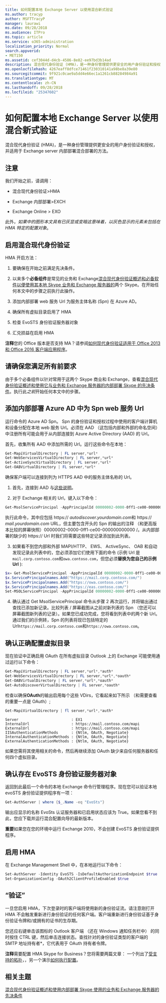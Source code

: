 ```yaml
---
title: 如何配置本地 Exchange Server 以使用混合新式验证
ms.author: tracyp
author: MSFTTracyP
manager: laurawi
ms.date: 09/28/2018
ms.audience: ITPro
ms.topic: article
ms.service: o365-administration
localization_priority: Normal
search.appverid:
- MET150
ms.assetid: cef3044d-d4cb-4586-8e82-ee97bd3b14ad
description: 混合现代身份验证 (HMA)，是一种身份管理提供更安全的用户身份验证和授权，并适用于 Exchange server 内部部署混合部署的方法。
ms.openlocfilehash: 4267eaff8dfce71461f230310141a98be8a39e80
ms.sourcegitcommit: 9f921c0cae9a5dd4e66ec1a1261cb88284984a91
ms.translationtype: MT
ms.contentlocale: zh-CN
ms.lasthandoff: 09/28/2018
ms.locfileid: "25347602"
---
```

# <a name="how-to-configure-exchange-server-on-premises-to-use-hybrid-modern-authentication"></a>如何配置本地 Exchange Server 以使用混合新式验证

混合现代身份验证 (HMA)，是一种身份管理提供更安全的用户身份验证和授权，并适用于 Exchange server 内部部署混合部署的方法。
  
## <a name="fyi"></a>注意

我们开始之前，请调用：
  
- 混合现代身份验证\>HMA
    
- Exchange 内部部署\>EXCH
    
- Exchange Online \> EXO
    
此外，*如果中的图形本文具有已灰显或变暗这意味着，以灰色显示的元素未包括在 HMA 特定的配置对象*。 
  
## <a name="enabling-hybrid-modern-authentication"></a>启用混合现代身份验证

HMA 开启方法：
  
1. 要确保在开始之前满足先决条件。
    
1. 以来多个**必备组件**是常见的业务和 Exchange[混合现代身份验证概述和必备软件以便使用其本地 Skype 业务和 Exchange 服务器的](hybrid-modern-auth-overview.md)两个 Skype。在开始任何本文中的步骤之前执行此操作。
    
2. 添加内部部署 web 服务 Url 为服务主体名称 (Spn) 在 Azure AD。
    
3. 确保所有虚拟目录启用了 HMA
    
4. 检查 EvoSTS 身份验证服务器对象
    
5. 汇兑损益在启用 HMA
    
 **注释**您的 Office 版本是否支持 MA？请参阅[如何现代身份验证适用于 Office 2013 和 Office 2016 客户端应用程序](modern-auth-for-office-2013-and-2016.md)。
  
## <a name="make-sure-you-meet-all-the-pre-reqs"></a>请确保您满足所有前要求

由于多个必备组件以针对常用于这两个 Skype 商业和 Exchange，查看[混合现代身份验证概述和使用它与业务和 Exchange 服务器的内部部署 Skype 的先决条件](hybrid-modern-auth-overview.md)。执行此*之前*开始任何本文中的步骤。 
  
## <a name="add-on-premises-web-service-urls-as-spns-in-azure-ad"></a>添加内部部署 Azure AD 中为 Spn web 服务 Url

运行命令的 Azure AD Spn。 Spn 的身份验证和授权过程中使用的客户端计算机和设备分配在本地 web 服务 Url。必须在 AAD （这包括内部和外部的命名空间） 中注册所有可能会用于从内部连接到 Azure Active Directory (AAD) 的 Url。
  
首先，收集所有 AAD 中添加所需的 Url。运行这些命令在本地：
  
```powershell
Get-MapiVirtualDirectory | FL server,*url*
Get-WebServicesVirtualDirectory | FL server,*url*
Get-ActiveSyncVirtualDirectory | FL server,*url*
Get-OABVirtualDirectory | FL server,*url*
```
    
确保客户端可以连接到列为 HTTPS AAD 中的服务主体名称的 Url。
  
1. 首先，连接到 AAD 与[这些说明](https://docs.microsoft.com/en-us/office365/enterprise/powershell/connect-to-office-365-powershell)。
    
2. 对于 Exchange 相关的 Url，键入以下命令：
    
```powershell
Get-MsolServicePrincipal -AppPrincipalId 00000002-0000-0ff1-ce00-000000000000 | select -ExpandProperty ServicePrincipalNames
```

执行此命令，其中应包括 https:// *autodiscover.yourdomain.com*和 https:// *mail.yourdomain.com* URL，但主要包含开头的 Spn 的输出的注释 （和更高版本比较的屏幕快照）00000002-0000-0ff1-ce00-000000000000 /。从内部部署的缺少的 https:// Url 时我们将需要这些特定记录添加到此列表。 
  
3. 如果看不到您内部和外部 MAPI/HTTP、 EWS、 ActiveSync、 OAB 和自动发现记录此列表中的，您必须添加它们使用下面的命令 (示例 Url 是`mail.corp.contoso.com`和`owa.contoso.com`，但您必须**替换为您自己的示例 Url** ): <br/>
```powershell
$x= Get-MsolServicePrincipal -AppPrincipalId 00000002-0000-0ff1-ce00-000000000000   
$x.ServicePrincipalnames.Add("https://mail.corp.contoso.com/")
$x.ServicePrincipalnames.Add("https://owa.contoso.com/")
$x.ServicePrincipalnames.Add("https://eas.contoso.com/")
Set-MSOLServicePrincipal -AppPrincipalId 00000002-0000-0ff1-ce00-000000000000 -ServicePrincipalNames $x.ServicePrincipalNames
```
 
4. 确认通过 Get MsolServicePrincipal 命令从步骤 2 再次运行，并将输出通过查找已添加新记录。比较列表 / 屏幕截图从之前对新列表的 Spn （您还可以屏幕截图新列表的记录）。如果您已成功完成，您将看到列表中的两个新 Url。通过我们的示例转，Spn 的列表将现已包括特定的 Url`https://mail.corp.contoso.com`和`https://owa.contoso.com`。 
  
## <a name="verify-virtual-directories-are-properly-configured"></a>确认正确配置虚拟目录

现在验证中正确启用 OAuth 在所有虚拟目录 Outlook 上的 Exchange 可能使用通过运行以下命令：

```powershell
Get-MapiVirtualDirectory | FL server,*url*,*auth* 
Get-WebServicesVirtualDirectory | FL server,*url*,*oauth*
Get-OABVirtualDirectory | FL server,*url*,*oauth*
Get-AutoDiscoverVirtualDirectory | FL server,*oauth*
```

检查以确保**OAuth**的输出启用每个这些 VDirs，它看起来如下所示 （和需要查看的重要一点是 OAuth）; 

```powershell
Get-MapiVirtualDirectory | fl server,*url*,*auth*
```

```
Server                        : EX1
InternalUrl                   : https://mail.contoso.com/mapi
ExternalUrl                   : https://mail.contoso.com/mapi
IISAuthenticationMethods      : {Ntlm, OAuth, Negotiate}
InternalAuthenticationMethods : {Ntlm, OAuth, Negotiate}
ExternalAuthenticationMethods : {Ntlm, OAuth, Negotiate}
```
  
如果您需将其使用相关的命令，然后再继续添加 OAuth 缺少来自任何服务器和任何四个虚拟目录。
  
## <a name="confirm-the-evosts-auth-server-object-is-present"></a>确认存在 EvoSTS 身份验证服务器对象

返回到此最后一个命令的本地 Exchange 命令行管理程序。现在您可以验证本地 evoSTS 身份验证提供程序有一项：
  
```powershell
Get-AuthServer | where {$_.Name -eq "EvoSts"}
```

输出应显示的名称 EvoSts 认证服务器和已启用状态应该为 True。如果您看不到此，您应下载并运行混合配置向导的最新版本。
  
 **重要**如果您在您的环境中运行 Exchange 2010，不会创建 EvoSTS 身份验证提供程序。 
  
## <a name="enable-hma"></a>启用 HMA

在 Exchange Management Shell 中，在本地运行以下命令：

```powershell
Set-AuthServer -Identity EvoSTS -IsDefaultAuthorizationEndpoint $true  
Set-OrganizationConfig -OAuth2ClientProfileEnabled $true
```
    
## <a name="verify"></a>“验证”

一旦您启用 HMA，下次登录时的客户端将使用新的身份验证流。请注意刚打开 HMA 不会触发重新进行身份验证的任何客户端。客户端重新进行身份验证基于身份验证令牌和/或拥有的证书的生存期。
  
您还应右键单击该图标的 Outlook 客户端 （还在 Windows 通知任务栏中） 的同时按住 CTRL 键，然后单击连接状态。查找针对的身份验证类型的客户端的 SMTP 地址持有者\*，它代表用于 OAuth 持有者令牌。
  
 **注释**需要配置 HMA Skype for Business？您将需要两篇文章： 一个列出了[受支持的拓扑](https://technet.microsoft.com/en-us/library/mt803262.aspx)，，另一个演示[如何执行配置](configure-skype-for-business-for-hybrid-modern-authentication.md)。
  

## <a name="related-topics"></a>相关主题

[混合现代身份验证概述和使用内部部署 Skype 使用的业务和 Exchange 服务器的先决条件](hybrid-modern-auth-overview.md) 
  


